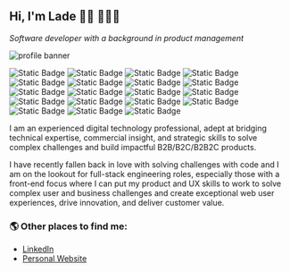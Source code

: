 

## Hi, I'm Lade 👋🏾 👨🏾‍💻
_Software developer with a background in product management_

![profile banner](https://github.com/user-attachments/assets/1ae55369-b6ce-4e77-aa72-53e16becb37c)

![Static Badge](https://img.shields.io/badge/GitHub-black?logo=github)
![Static Badge](https://img.shields.io/badge/HTML5-black?logo=html5) 
![Static Badge](https://img.shields.io/badge/CSS3-black?logo=css3) 
![Static Badge](https://img.shields.io/badge/JavaScript-black?logo=javascript)
![Static Badge](https://img.shields.io/badge/NodeJS-black?logo=nodedotjs)
![Static Badge](https://img.shields.io/badge/TypeScript-black?logo=typescript)
![Static Badge](https://img.shields.io/badge/React-black?logo=react)
![Static Badge](https://img.shields.io/badge/Express-black?logo=express)
![Static Badge](https://img.shields.io/badge/Jest-black?logo=jest)
![Static Badge](https://img.shields.io/badge/Python-black?logo=python)
![Static Badge](https://img.shields.io/badge/Django-black?logo=django)
![Static Badge](https://img.shields.io/badge/PostgreSQL-black?logo=postgresql)
![Static Badge](https://img.shields.io/badge/MongoDB-black?logo=mongodb)
![Static Badge](https://img.shields.io/badge/Postman-black?logo=postman)
![Static Badge](https://img.shields.io/badge/Jira-black?logo=jira)
![Static Badge](https://img.shields.io/badge/Confluence-black?logo=confluence)
![Static Badge](https://img.shields.io/badge/Miro-black?logo=miro)
![Static Badge](https://img.shields.io/badge/Trello-black?logo=trello)
![Static Badge](https://img.shields.io/badge/Notion-black?logo=notion)


I am an experienced digital technology professional, adept at bridging technical expertise, commercial insight, and strategic skills to solve complex challenges and build impactful B2B/B2C/B2B2C products. 

I have recently fallen back in love with solving challenges with code and I am on the lookout for full-stack engineering roles, especially those with a front-end focus where I can put my product and UX skills to work to solve complex user and business challenges and create exceptional web user experiences, drive innovation, and deliver customer value.


 ### 🌎  Other places to find me:
 - [LinkedIn](https://www.linkedin.com/in/ladeoshodi/)
 - [Personal Website](https://ladeoshodi.com/)

<!--
**ladeoshodi/ladeoshodi** is a ✨ _special_ ✨ repository because its `README.md` (this file) appears on your GitHub profile.

Here are some ideas to get you started:

- 🔭 I’m currently working on ...
- 🌱 I’m currently learning ...
- 👯 I’m looking to collaborate on ...
- 🤔 I’m looking for help with ...
- 💬 Ask me about ...
- 📫 How to reach me: ...
- 😄 Pronouns: ...
- ⚡ Fun fact: ...
-->
